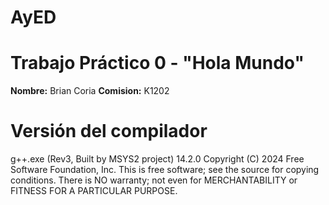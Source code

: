 # AyED
# Trabajo Práctico 0 - "Hola Mundo"

**Nombre:** Brian Coria
**Comision:** K1202

# Versión del compilador

g++.exe (Rev3, Built by MSYS2 project) 14.2.0
Copyright (C) 2024 Free Software Foundation, Inc.
This is free software; see the source for copying conditions.  There is NO
warranty; not even for MERCHANTABILITY or FITNESS FOR A PARTICULAR PURPOSE.
